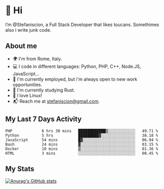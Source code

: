 # 👋 Hi

I’m @Stefaniscion, a Full Stack Developer that likes toucans.
Somethimes also i write junk code.

## About me

- 🌍 I'm from Rome, Italy.
- 💻 I code in different languages: Python, PHP, C++, Node.JS, JavaScript...
- 💼 I'm currently employed, but i'm always open to new work opportunities.
- 🌱 I'm currently studying Rust.
- 🐧 I love Linux!
- 📬 Reach me at stefaniscion@gmail.com.

## My Last 7 Days Activity
<!--START_SECTION:waka-->

```text
PHP             6 hrs 30 mins   ████████████▒░░░░░░░░░░░░   49.71 %
Python          5 hrs           █████████▓░░░░░░░░░░░░░░░   38.18 %
JavaScript      54 mins         █▓░░░░░░░░░░░░░░░░░░░░░░░   06.94 %
Bash            24 mins         ▓░░░░░░░░░░░░░░░░░░░░░░░░   03.15 %
Docker          10 mins         ▒░░░░░░░░░░░░░░░░░░░░░░░░   01.36 %
HTML            3 mins          ░░░░░░░░░░░░░░░░░░░░░░░░░   00.45 %
```

<!--END_SECTION:waka-->

## My Stats
[![Anurag's GitHub stats](https://github-readme-stats.vercel.app/api?username=stefaniscion)](https://github.com/anuraghazra/github-readme-stats)
